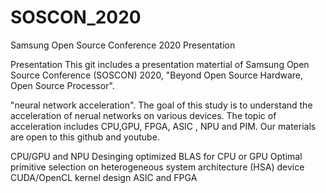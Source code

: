 # SOSCON_2020
Samsung Open Source Conference 2020 Presentation

Presentation
This git includes a presentation matertial of Samsung Open Source Conference (SOSCON) 2020, "Beyond Open Source Hardware, Open Source Processor".


"neural network acceleration". The goal of this study is to understand the acceleration of nerual networks on various devices. The topic of acceleration includes CPU,GPU, FPGA, ASIC , NPU and PIM. Our materials are open to this github and youtube.

CPU/GPU and NPU
Desinging optimized BLAS for CPU or GPU
Optimal primitive selection on heterogeneous system architecture (HSA) device
CUDA/OpenCL kernel design
ASIC and FPGA
